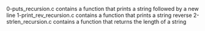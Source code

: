 0-puts_recursion.c contains a function that prints a string followed by a new line
1-print_rev_recursion.c contains a function that prints a string reverse
2-strlen_recursion.c contains a function that returns the length of a string

